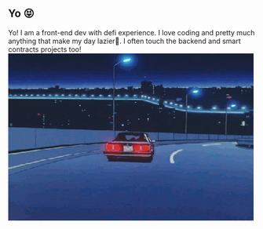 ## Yo 😝
Yo! I am a front-end dev with defi experience. I love coding and pretty much anything that make my day lazier🤣. I often touch the backend and smart contracts projects too! <br>
![on my way](https://github.com/k4l4p/k4l4p/blob/main/index.gif?raw=true)
